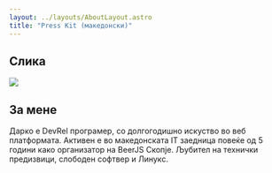 ```yaml
---
layout: ../layouts/AboutLayout.astro
title: "Press Kit (македонски)"
---
```


## Слика

<img src="/profile.jpg">

## За мене

Дарко е DevRel програмер, со долгогодишно искуство во веб платформата. Активен е во македонската IT заедница повеќе од 5 години како организатор на BeerJS Скопје. Љубител на технички предизвици, слободен софтвер и Линукс.
